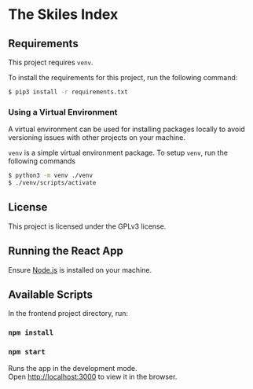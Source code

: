 # The Skiles Index

## Requirements

This project requires `venv`.

To install the requirements for this project, run the following command:

```sh
$ pip3 install -r requirements.txt
```

### Using a Virtual Environment

A virtual environment can be used for installing packages locally to avoid
versioning issues with other projects on your machine.

`venv` is a simple virtual environment package.
To setup `venv`, run the following commands

```sh
$ python3 -m venv ./venv
$ ./venv/scripts/activate
```

## License

This project is licensed under the GPLv3 license.

## Running the React App

Ensure [Node.js](https://nodejs.org/en/) is installed on your machine.

## Available Scripts

In the frontend project directory, run:

### `npm install`

### `npm start`

Runs the app in the development mode.\
Open [http://localhost:3000](http://localhost:3000) to view it in the browser.
